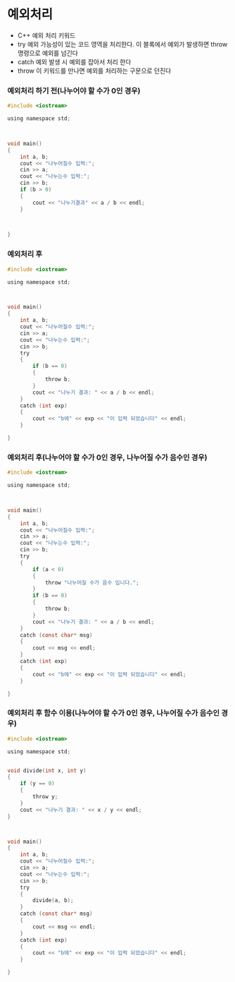 # 예외처리

- C++ 예외 처리 키워드
- try 예외 가능성이 있는 코드 영역을 처리한다. 이 블록에서 예외가 발생하면 throw 명령으로 예외를 넘긴다
- catch 예외 발생 시 예외를 잡아서 처리 한다
- throw 이 키워드를 만나면 예외를 처리하는 구문으로 던진다 

### 예외처리 하기 전(나누어야 할 수가 0인 경우)

```c
#include <iostream>

using namespace std;



void main()
{
	int a, b;
	cout << "나누어질수 입력:";
	cin >> a;
	cout << "나누는수 입력:";
	cin >> b;
	if (b > 0)
	{
		cout << "나누기결과" << a / b << endl;
	}
	


}
```

### 예외처리 후

```c
#include <iostream>

using namespace std;



void main()
{
	int a, b;
	cout << "나누어질수 입력:";
	cin >> a;
	cout << "나누는수 입력:";
	cin >> b;
	try
	{
		if (b == 0)
		{
			throw b;
		}
		cout << "나누기 결과: " << a / b << endl;
	}
	catch (int exp)
	{
		cout << "b에" << exp << "이 입력 되었습니다" << endl;
	}

}
```

### 예외처리 후(나누어야 할 수가 0인 경우, 나누어질 수가 음수인 경우)

```c
#include <iostream>

using namespace std;



void main()
{
	int a, b;
	cout << "나누어질수 입력:";
	cin >> a;
	cout << "나누는수 입력:";
	cin >> b;
	try
	{
		if (a < 0)
		{
			throw "나누어질 수가 음수 입니다.";
		}
		if (b == 0)
		{
			throw b;
		}
		cout << "나누기 결과: " << a / b << endl;
	}
	catch (const char* msg)
	{
		cout << msg << endl;
	}
	catch (int exp)
	{
		cout << "b에" << exp << "이 입력 되었습니다" << endl;
	}

}
```

### 예외처리 후 함수 이용(나누어야 할 수가 0인 경우, 나누어질 수가 음수인 경우)

```c
#include <iostream>

using namespace std;


void divide(int x, int y)
{
	if (y == 0)
	{
		throw y;
	}
	cout << "나누기 결과: " << x / y << endl;
}



void main()
{
	int a, b;
	cout << "나누어질수 입력:";
	cin >> a;
	cout << "나누는수 입력:";
	cin >> b;
	try
	{
		divide(a, b);
	}
	catch (const char* msg)
	{
		cout << msg << endl;
	}
	catch (int exp)
	{
		cout << "b에" << exp << "이 입력 되었습니다" << endl;
	}

}
```


